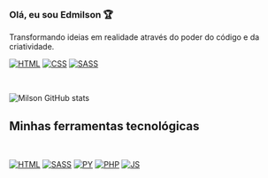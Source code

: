 ### Olá, eu sou Edmilson 🏆
Transformando ideias em realidade através do poder do código e da criatividade.

[![HTML](https://img.shields.io/badge/YouTube-FF0000?style=for-the-badge&logo=youtube&logoColor=white)]()
[![CSS](https://img.shields.io/badge/Twitter-1DA1F2?style=for-the-badge&logo=twitter&logoColor=white)]()
[![SASS](https://img.shields.io/badge/Instagram-E4405F?style=for-the-badge&logo=instagram&logoColor=white)]()

<br/>

![Milson GitHub stats](https://github-readme-stats.vercel.app/api?username=MilsonElias&show_icons=true&theme=tokyonight)

## Minhas ferramentas tecnológicas 
<br/>

[![HTML](https://img.shields.io/badge/HTML5-E34F26?style=for-the-badge&logo=html5&logoColor=white)]()
[![SASS](https://img.shields.io/badge/Sass-CC6699?style=for-the-badge&logo=sass&logoColor=white)]()
[![PY](https://img.shields.io/badge/Python-14354C?style=for-the-badge&logo=python&logoColor=white)]()
[![PHP](https://img.shields.io/badge/PHP-777BB4?style=for-the-badge&logo=php&logoColor=white)]()
[![JS](https://img.shields.io/badge/JavaScript-F7DF1E?style=for-the-badge&logo=javascript&logoColor=black)]()

